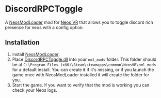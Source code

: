 # DiscordRPCToggle

A [NeosModLoader](https://github.com/zkxs/NeosModLoader) mod for [Neos VR](https://neos.com/) that allows you to toggle discord rich presence for neos with a config option.

## Installation
1. Install [NeosModLoader](https://github.com/zkxs/NeosModLoader).
1. Place [DiscordRPCToggle.dll](https://github.com/art0007i/DiscordRPCToggle/releases/latest/download/DiscordRPCToggle.dll) into your `nml_mods` folder. This folder should be at `C:\Program Files (x86)\Steam\steamapps\common\NeosVR\nml_mods` for a default install. You can create it if it's missing, or if you launch the game once with NeosModLoader installed it will create the folder for you.
1. Start the game. If you want to verify that the mod is working you can check your Neos logs.